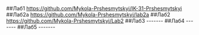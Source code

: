 ##Лаб1  https://github.com/Mykola-Prshesmytskyi/IK-31-Prshesmytskyi
##Лаб2а https://github.com/Mykola-Prshesmytskyi/lab2a
##Лаб2  https://github.com/Mykola-Prshesmytskyi/Lab2
##Лаб3 -------
##Лаб4 -------
##Лаб5 -------
